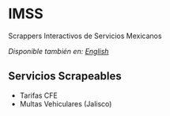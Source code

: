 # IMSS
Scrappers Interactivos de Servicios Mexicanos

*Disponible también en: [English](README.es.md)*

## Servicios Scrapeables
- Tarifas CFE
- Multas Vehiculares (Jalisco)
